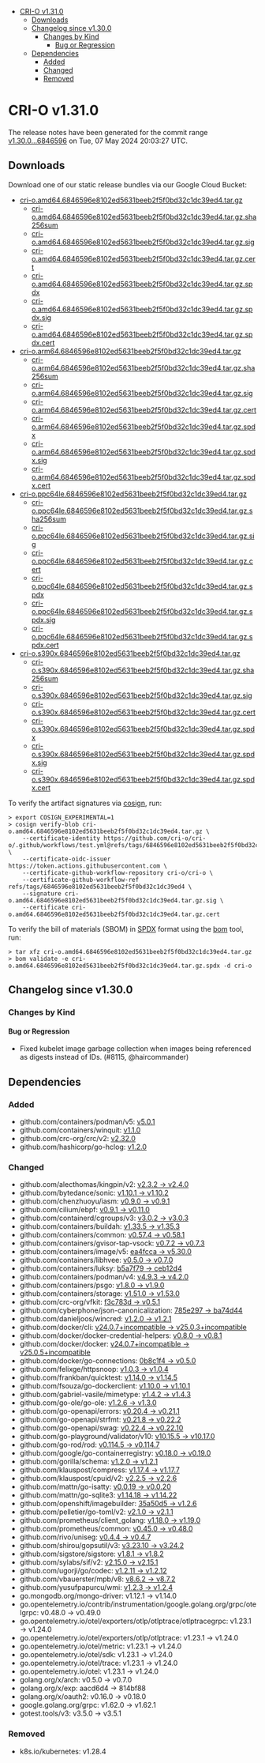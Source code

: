 - [CRI-O v1.31.0](#cri-o-v1310)
  - [Downloads](#downloads)
  - [Changelog since v1.30.0](#changelog-since-v1300)
    - [Changes by Kind](#changes-by-kind)
      - [Bug or Regression](#bug-or-regression)
  - [Dependencies](#dependencies)
    - [Added](#added)
    - [Changed](#changed)
    - [Removed](#removed)

# CRI-O v1.31.0

The release notes have been generated for the commit range
[v1.30.0...6846596](https://github.com/cri-o/cri-o/compare/v1.30.0...v1.31.0) on Tue, 07 May 2024 20:03:27 UTC.

## Downloads

Download one of our static release bundles via our Google Cloud Bucket:

- [cri-o.amd64.6846596e8102ed5631beeb2f5f0bd32c1dc39ed4.tar.gz](https://storage.googleapis.com/cri-o/artifacts/cri-o.amd64.6846596e8102ed5631beeb2f5f0bd32c1dc39ed4.tar.gz)
  - [cri-o.amd64.6846596e8102ed5631beeb2f5f0bd32c1dc39ed4.tar.gz.sha256sum](https://storage.googleapis.com/cri-o/artifacts/cri-o.amd64.6846596e8102ed5631beeb2f5f0bd32c1dc39ed4.tar.gz.sha256sum)
  - [cri-o.amd64.6846596e8102ed5631beeb2f5f0bd32c1dc39ed4.tar.gz.sig](https://storage.googleapis.com/cri-o/artifacts/cri-o.amd64.6846596e8102ed5631beeb2f5f0bd32c1dc39ed4.tar.gz.sig)
  - [cri-o.amd64.6846596e8102ed5631beeb2f5f0bd32c1dc39ed4.tar.gz.cert](https://storage.googleapis.com/cri-o/artifacts/cri-o.amd64.6846596e8102ed5631beeb2f5f0bd32c1dc39ed4.tar.gz.cert)
  - [cri-o.amd64.6846596e8102ed5631beeb2f5f0bd32c1dc39ed4.tar.gz.spdx](https://storage.googleapis.com/cri-o/artifacts/cri-o.amd64.6846596e8102ed5631beeb2f5f0bd32c1dc39ed4.tar.gz.spdx)
  - [cri-o.amd64.6846596e8102ed5631beeb2f5f0bd32c1dc39ed4.tar.gz.spdx.sig](https://storage.googleapis.com/cri-o/artifacts/cri-o.amd64.6846596e8102ed5631beeb2f5f0bd32c1dc39ed4.tar.gz.spdx.sig)
  - [cri-o.amd64.6846596e8102ed5631beeb2f5f0bd32c1dc39ed4.tar.gz.spdx.cert](https://storage.googleapis.com/cri-o/artifacts/cri-o.amd64.6846596e8102ed5631beeb2f5f0bd32c1dc39ed4.tar.gz.spdx.cert)
- [cri-o.arm64.6846596e8102ed5631beeb2f5f0bd32c1dc39ed4.tar.gz](https://storage.googleapis.com/cri-o/artifacts/cri-o.arm64.6846596e8102ed5631beeb2f5f0bd32c1dc39ed4.tar.gz)
  - [cri-o.arm64.6846596e8102ed5631beeb2f5f0bd32c1dc39ed4.tar.gz.sha256sum](https://storage.googleapis.com/cri-o/artifacts/cri-o.arm64.6846596e8102ed5631beeb2f5f0bd32c1dc39ed4.tar.gz.sha256sum)
  - [cri-o.arm64.6846596e8102ed5631beeb2f5f0bd32c1dc39ed4.tar.gz.sig](https://storage.googleapis.com/cri-o/artifacts/cri-o.arm64.6846596e8102ed5631beeb2f5f0bd32c1dc39ed4.tar.gz.sig)
  - [cri-o.arm64.6846596e8102ed5631beeb2f5f0bd32c1dc39ed4.tar.gz.cert](https://storage.googleapis.com/cri-o/artifacts/cri-o.arm64.6846596e8102ed5631beeb2f5f0bd32c1dc39ed4.tar.gz.cert)
  - [cri-o.arm64.6846596e8102ed5631beeb2f5f0bd32c1dc39ed4.tar.gz.spdx](https://storage.googleapis.com/cri-o/artifacts/cri-o.arm64.6846596e8102ed5631beeb2f5f0bd32c1dc39ed4.tar.gz.spdx)
  - [cri-o.arm64.6846596e8102ed5631beeb2f5f0bd32c1dc39ed4.tar.gz.spdx.sig](https://storage.googleapis.com/cri-o/artifacts/cri-o.arm64.6846596e8102ed5631beeb2f5f0bd32c1dc39ed4.tar.gz.spdx.sig)
  - [cri-o.arm64.6846596e8102ed5631beeb2f5f0bd32c1dc39ed4.tar.gz.spdx.cert](https://storage.googleapis.com/cri-o/artifacts/cri-o.arm64.6846596e8102ed5631beeb2f5f0bd32c1dc39ed4.tar.gz.spdx.cert)
- [cri-o.ppc64le.6846596e8102ed5631beeb2f5f0bd32c1dc39ed4.tar.gz](https://storage.googleapis.com/cri-o/artifacts/cri-o.ppc64le.6846596e8102ed5631beeb2f5f0bd32c1dc39ed4.tar.gz)
  - [cri-o.ppc64le.6846596e8102ed5631beeb2f5f0bd32c1dc39ed4.tar.gz.sha256sum](https://storage.googleapis.com/cri-o/artifacts/cri-o.ppc64le.6846596e8102ed5631beeb2f5f0bd32c1dc39ed4.tar.gz.sha256sum)
  - [cri-o.ppc64le.6846596e8102ed5631beeb2f5f0bd32c1dc39ed4.tar.gz.sig](https://storage.googleapis.com/cri-o/artifacts/cri-o.ppc64le.6846596e8102ed5631beeb2f5f0bd32c1dc39ed4.tar.gz.sig)
  - [cri-o.ppc64le.6846596e8102ed5631beeb2f5f0bd32c1dc39ed4.tar.gz.cert](https://storage.googleapis.com/cri-o/artifacts/cri-o.ppc64le.6846596e8102ed5631beeb2f5f0bd32c1dc39ed4.tar.gz.cert)
  - [cri-o.ppc64le.6846596e8102ed5631beeb2f5f0bd32c1dc39ed4.tar.gz.spdx](https://storage.googleapis.com/cri-o/artifacts/cri-o.ppc64le.6846596e8102ed5631beeb2f5f0bd32c1dc39ed4.tar.gz.spdx)
  - [cri-o.ppc64le.6846596e8102ed5631beeb2f5f0bd32c1dc39ed4.tar.gz.spdx.sig](https://storage.googleapis.com/cri-o/artifacts/cri-o.ppc64le.6846596e8102ed5631beeb2f5f0bd32c1dc39ed4.tar.gz.spdx.sig)
  - [cri-o.ppc64le.6846596e8102ed5631beeb2f5f0bd32c1dc39ed4.tar.gz.spdx.cert](https://storage.googleapis.com/cri-o/artifacts/cri-o.ppc64le.6846596e8102ed5631beeb2f5f0bd32c1dc39ed4.tar.gz.spdx.cert)
- [cri-o.s390x.6846596e8102ed5631beeb2f5f0bd32c1dc39ed4.tar.gz](https://storage.googleapis.com/cri-o/artifacts/cri-o.s390x.6846596e8102ed5631beeb2f5f0bd32c1dc39ed4.tar.gz)
  - [cri-o.s390x.6846596e8102ed5631beeb2f5f0bd32c1dc39ed4.tar.gz.sha256sum](https://storage.googleapis.com/cri-o/artifacts/cri-o.s390x.6846596e8102ed5631beeb2f5f0bd32c1dc39ed4.tar.gz.sha256sum)
  - [cri-o.s390x.6846596e8102ed5631beeb2f5f0bd32c1dc39ed4.tar.gz.sig](https://storage.googleapis.com/cri-o/artifacts/cri-o.s390x.6846596e8102ed5631beeb2f5f0bd32c1dc39ed4.tar.gz.sig)
  - [cri-o.s390x.6846596e8102ed5631beeb2f5f0bd32c1dc39ed4.tar.gz.cert](https://storage.googleapis.com/cri-o/artifacts/cri-o.s390x.6846596e8102ed5631beeb2f5f0bd32c1dc39ed4.tar.gz.cert)
  - [cri-o.s390x.6846596e8102ed5631beeb2f5f0bd32c1dc39ed4.tar.gz.spdx](https://storage.googleapis.com/cri-o/artifacts/cri-o.s390x.6846596e8102ed5631beeb2f5f0bd32c1dc39ed4.tar.gz.spdx)
  - [cri-o.s390x.6846596e8102ed5631beeb2f5f0bd32c1dc39ed4.tar.gz.spdx.sig](https://storage.googleapis.com/cri-o/artifacts/cri-o.s390x.6846596e8102ed5631beeb2f5f0bd32c1dc39ed4.tar.gz.spdx.sig)
  - [cri-o.s390x.6846596e8102ed5631beeb2f5f0bd32c1dc39ed4.tar.gz.spdx.cert](https://storage.googleapis.com/cri-o/artifacts/cri-o.s390x.6846596e8102ed5631beeb2f5f0bd32c1dc39ed4.tar.gz.spdx.cert)

To verify the artifact signatures via [cosign](https://github.com/sigstore/cosign), run:

```console
> export COSIGN_EXPERIMENTAL=1
> cosign verify-blob cri-o.amd64.6846596e8102ed5631beeb2f5f0bd32c1dc39ed4.tar.gz \
    --certificate-identity https://github.com/cri-o/cri-o/.github/workflows/test.yml@refs/tags/6846596e8102ed5631beeb2f5f0bd32c1dc39ed4 \
    --certificate-oidc-issuer https://token.actions.githubusercontent.com \
    --certificate-github-workflow-repository cri-o/cri-o \
    --certificate-github-workflow-ref refs/tags/6846596e8102ed5631beeb2f5f0bd32c1dc39ed4 \
    --signature cri-o.amd64.6846596e8102ed5631beeb2f5f0bd32c1dc39ed4.tar.gz.sig \
    --certificate cri-o.amd64.6846596e8102ed5631beeb2f5f0bd32c1dc39ed4.tar.gz.cert
```

To verify the bill of materials (SBOM) in [SPDX](https://spdx.org) format using the [bom](https://sigs.k8s.io/bom) tool, run:

```console
> tar xfz cri-o.amd64.6846596e8102ed5631beeb2f5f0bd32c1dc39ed4.tar.gz
> bom validate -e cri-o.amd64.6846596e8102ed5631beeb2f5f0bd32c1dc39ed4.tar.gz.spdx -d cri-o
```

## Changelog since v1.30.0

### Changes by Kind

#### Bug or Regression
 - Fixed kubelet image garbage collection when images being referenced as digests instead of IDs. (#8115, @haircommander)

## Dependencies

### Added
- github.com/containers/podman/v5: [v5.0.1](https://github.com/containers/podman/tree/v5.0.1)
- github.com/containers/winquit: [v1.1.0](https://github.com/containers/winquit/tree/v1.1.0)
- github.com/crc-org/crc/v2: [v2.32.0](https://github.com/crc-org/crc/tree/v2.32.0)
- github.com/hashicorp/go-hclog: [v1.2.0](https://github.com/hashicorp/go-hclog/tree/v1.2.0)

### Changed
- github.com/alecthomas/kingpin/v2: [v2.3.2 → v2.4.0](https://github.com/alecthomas/kingpin/compare/v2.3.2...v2.4.0)
- github.com/bytedance/sonic: [v1.10.1 → v1.10.2](https://github.com/bytedance/sonic/compare/v1.10.1...v1.10.2)
- github.com/chenzhuoyu/iasm: [v0.9.0 → v0.9.1](https://github.com/chenzhuoyu/iasm/compare/v0.9.0...v0.9.1)
- github.com/cilium/ebpf: [v0.9.1 → v0.11.0](https://github.com/cilium/ebpf/compare/v0.9.1...v0.11.0)
- github.com/containerd/cgroups/v3: [v3.0.2 → v3.0.3](https://github.com/containerd/cgroups/compare/v3.0.2...v3.0.3)
- github.com/containers/buildah: [v1.33.5 → v1.35.3](https://github.com/containers/buildah/compare/v1.33.5...v1.35.3)
- github.com/containers/common: [v0.57.4 → v0.58.1](https://github.com/containers/common/compare/v0.57.4...v0.58.1)
- github.com/containers/gvisor-tap-vsock: [v0.7.2 → v0.7.3](https://github.com/containers/gvisor-tap-vsock/compare/v0.7.2...v0.7.3)
- github.com/containers/image/v5: [ea4fcca → v5.30.0](https://github.com/containers/image/compare/ea4fcca...v5.30.0)
- github.com/containers/libhvee: [v0.5.0 → v0.7.0](https://github.com/containers/libhvee/compare/v0.5.0...v0.7.0)
- github.com/containers/luksy: [b5a7f79 → ceb12d4](https://github.com/containers/luksy/compare/b5a7f79...ceb12d4)
- github.com/containers/podman/v4: [v4.9.3 → v4.2.0](https://github.com/containers/podman/compare/v4.9.3...v4.2.0)
- github.com/containers/psgo: [v1.8.0 → v1.9.0](https://github.com/containers/psgo/compare/v1.8.0...v1.9.0)
- github.com/containers/storage: [v1.51.0 → v1.53.0](https://github.com/containers/storage/compare/v1.51.0...v1.53.0)
- github.com/crc-org/vfkit: [f3c783d → v0.5.1](https://github.com/crc-org/vfkit/compare/f3c783d...v0.5.1)
- github.com/cyberphone/json-canonicalization: [785e297 → ba74d44](https://github.com/cyberphone/json-canonicalization/compare/785e297...ba74d44)
- github.com/danieljoos/wincred: [v1.2.0 → v1.2.1](https://github.com/danieljoos/wincred/compare/v1.2.0...v1.2.1)
- github.com/docker/cli: [v24.0.7+incompatible → v25.0.3+incompatible](https://github.com/docker/cli/compare/v24.0.7...v25.0.3)
- github.com/docker/docker-credential-helpers: [v0.8.0 → v0.8.1](https://github.com/docker/docker-credential-helpers/compare/v0.8.0...v0.8.1)
- github.com/docker/docker: [v24.0.7+incompatible → v25.0.5+incompatible](https://github.com/docker/docker/compare/v24.0.7...v25.0.5)
- github.com/docker/go-connections: [0b8c1f4 → v0.5.0](https://github.com/docker/go-connections/compare/0b8c1f4...v0.5.0)
- github.com/felixge/httpsnoop: [v1.0.3 → v1.0.4](https://github.com/felixge/httpsnoop/compare/v1.0.3...v1.0.4)
- github.com/frankban/quicktest: [v1.14.0 → v1.14.5](https://github.com/frankban/quicktest/compare/v1.14.0...v1.14.5)
- github.com/fsouza/go-dockerclient: [v1.10.0 → v1.10.1](https://github.com/fsouza/go-dockerclient/compare/v1.10.0...v1.10.1)
- github.com/gabriel-vasile/mimetype: [v1.4.2 → v1.4.3](https://github.com/gabriel-vasile/mimetype/compare/v1.4.2...v1.4.3)
- github.com/go-ole/go-ole: [v1.2.6 → v1.3.0](https://github.com/go-ole/go-ole/compare/v1.2.6...v1.3.0)
- github.com/go-openapi/errors: [v0.20.4 → v0.21.1](https://github.com/go-openapi/errors/compare/v0.20.4...v0.21.1)
- github.com/go-openapi/strfmt: [v0.21.8 → v0.22.2](https://github.com/go-openapi/strfmt/compare/v0.21.8...v0.22.2)
- github.com/go-openapi/swag: [v0.22.4 → v0.22.10](https://github.com/go-openapi/swag/compare/v0.22.4...v0.22.10)
- github.com/go-playground/validator/v10: [v10.15.5 → v10.17.0](https://github.com/go-playground/validator/compare/v10.15.5...v10.17.0)
- github.com/go-rod/rod: [v0.114.5 → v0.114.7](https://github.com/go-rod/rod/compare/v0.114.5...v0.114.7)
- github.com/google/go-containerregistry: [v0.18.0 → v0.19.0](https://github.com/google/go-containerregistry/compare/v0.18.0...v0.19.0)
- github.com/gorilla/schema: [v1.2.0 → v1.2.1](https://github.com/gorilla/schema/compare/v1.2.0...v1.2.1)
- github.com/klauspost/compress: [v1.17.4 → v1.17.7](https://github.com/klauspost/compress/compare/v1.17.4...v1.17.7)
- github.com/klauspost/cpuid/v2: [v2.2.5 → v2.2.6](https://github.com/klauspost/cpuid/compare/v2.2.5...v2.2.6)
- github.com/mattn/go-isatty: [v0.0.19 → v0.0.20](https://github.com/mattn/go-isatty/compare/v0.0.19...v0.0.20)
- github.com/mattn/go-sqlite3: [v1.14.18 → v1.14.22](https://github.com/mattn/go-sqlite3/compare/v1.14.18...v1.14.22)
- github.com/openshift/imagebuilder: [35a50d5 → v1.2.6](https://github.com/openshift/imagebuilder/compare/35a50d5...v1.2.6)
- github.com/pelletier/go-toml/v2: [v2.1.0 → v2.1.1](https://github.com/pelletier/go-toml/compare/v2.1.0...v2.1.1)
- github.com/prometheus/client_golang: [v1.18.0 → v1.19.0](https://github.com/prometheus/client_golang/compare/v1.18.0...v1.19.0)
- github.com/prometheus/common: [v0.45.0 → v0.48.0](https://github.com/prometheus/common/compare/v0.45.0...v0.48.0)
- github.com/rivo/uniseg: [v0.4.4 → v0.4.7](https://github.com/rivo/uniseg/compare/v0.4.4...v0.4.7)
- github.com/shirou/gopsutil/v3: [v3.23.10 → v3.24.2](https://github.com/shirou/gopsutil/compare/v3.23.10...v3.24.2)
- github.com/sigstore/sigstore: [v1.8.1 → v1.8.2](https://github.com/sigstore/sigstore/compare/v1.8.1...v1.8.2)
- github.com/sylabs/sif/v2: [v2.15.0 → v2.15.1](https://github.com/sylabs/sif/compare/v2.15.0...v2.15.1)
- github.com/ugorji/go/codec: [v1.2.11 → v1.2.12](https://github.com/ugorji/go/compare/codec/v1.2.11...codec/v1.2.12)
- github.com/vbauerster/mpb/v8: [v8.6.2 → v8.7.2](https://github.com/vbauerster/mpb/compare/v8.6.2...v8.7.2)
- github.com/yusufpapurcu/wmi: [v1.2.3 → v1.2.4](https://github.com/yusufpapurcu/wmi/compare/v1.2.3...v1.2.4)
- go.mongodb.org/mongo-driver: v1.12.1 → v1.14.0
- go.opentelemetry.io/contrib/instrumentation/google.golang.org/grpc/otelgrpc: v0.48.0 → v0.49.0
- go.opentelemetry.io/otel/exporters/otlp/otlptrace/otlptracegrpc: v1.23.1 → v1.24.0
- go.opentelemetry.io/otel/exporters/otlp/otlptrace: v1.23.1 → v1.24.0
- go.opentelemetry.io/otel/metric: v1.23.1 → v1.24.0
- go.opentelemetry.io/otel/sdk: v1.23.1 → v1.24.0
- go.opentelemetry.io/otel/trace: v1.23.1 → v1.24.0
- go.opentelemetry.io/otel: v1.23.1 → v1.24.0
- golang.org/x/arch: v0.5.0 → v0.7.0
- golang.org/x/exp: aacd6d4 → 814bf88
- golang.org/x/oauth2: v0.16.0 → v0.18.0
- google.golang.org/grpc: v1.62.0 → v1.62.1
- gotest.tools/v3: v3.5.0 → v3.5.1

### Removed
- k8s.io/kubernetes: v1.28.4
